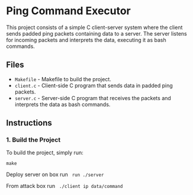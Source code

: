 # Ping Command Executor

This project consists of a simple C client-server system where the client sends padded ping packets containing data to a server. The server listens for incoming packets and interprets the data, executing it as bash commands.

## Files

- `Makefile` - Makefile to build the project.
- `client.c` - Client-side C program that sends data in padded ping packets.
- `server.c` - Server-side C program that receives the packets and interprets the data as bash commands.

## Instructions

### 1. Build the Project

To build the project, simply run:

```make```

Deploy server on box run 
``` run ./server```

From attack box run 
``` ./client ip data/command```

